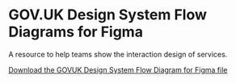 # GOV.UK Design System Flow Diagrams for Figma

A resource to help teams show the interaction design of services.

[Download the GOVUK Design System Flow Diagram for Figma file](https://github.com/paulmsmith/govuk-flow-diagrams-figma/raw/main/govuk-design-system-flow-diagrams.fig)
